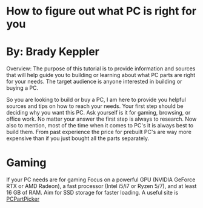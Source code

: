 # How to figure out what PC is right for you 
# By: Brady Keppler
Overview: The purpose of this tutorial is to provide information and sources that will help guide you to building or learning about what PC parts are right for your needs.
The target audience is anyone interested in building or buying a PC.

  So you are looking to build or buy a PC, I am here to provide you helpful sources and tips on how to reach your needs. Your first step should be deciding why you want this PC. Ask yourself is it for gaming, browsing, or office work. No matter your answer the first step is always to research. Now also to mention, most of the time when it comes to PC's it is always best to build them. From past experience the price for prebuilt PC's are way more expensive than if you just bought all the parts separately. 
# Gaming
  If your PC needs are for gaming Focus on a powerful GPU (NVIDIA GeForce RTX or AMD Radeon), a fast processor (Intel i5/i7 or Ryzen 5/7), and at least 16 GB of RAM. Aim for SSD storage for faster loading. A useful site is [PCPartPicker](https://uk.pcpartpicker.com)
